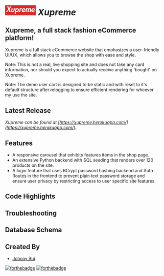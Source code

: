 # ***<img src='./src/assets/Xupreme-logo.png' width='100px'/> Xupreme***

## Xupreme, a full stack fashion eCommerce platform!

Xupreme is a full stack eCommerce website that emphasizes a user-friendly UI/UX, which allows you to browse the shop with ease and style.

Note: This is not a real, live shopping site and does not take any card information, nor should you expect to actually receive anything 'bought' on Xupreme.

Note: The demo user cart is designed to be static and with reset to it's default structure after relogging to ensure efficient rendering for whoever my use the site.

## Latest Release

*Xupreme can be found at [https://xupreme.herokuapp.com/](https://xupreme.herokuapp.com/).*


## Features
- A responsive carousel that exhibits features items in the shop page.
- An extensive Python backend with SQL seeding that renders over 120 products on the site.
- A login feature that uses BCrypt password hashing backend and Auth Routes in the frontend to prevent plain text password storage and ensure user privacy by restricting access to user specific site features.

## Code Highlights


## Troubleshooting


## Database Schema


## Created By 
- [Johnny Bui](https://github.com/JBui923)

[![forthebadge](https://forthebadge.com/images/badges/made-with-javascript.svg)](https://forthebadge.com)
[![forthebadge](https://forthebadge.com/images/badges/made-with-python.svg)](https://forthebadge.com)
